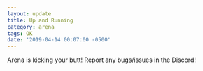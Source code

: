 ```yaml
---
layout: update
title: Up and Running
category: arena
tags: OK
date: '2019-04-14 00:07:00 -0500'
---
```


Arena is kicking your butt! Report any bugs/issues in the Discord!
